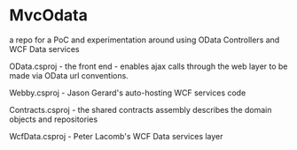 MvcOdata
========

a repo for a PoC and experimentation around using OData Controllers and WCF Data services

OData.csproj - the front end - enables ajax calls through the web layer to be made via OData url conventions.

Webby.csproj - Jason Gerard's auto-hosting WCF services code

Contracts.csproj - the shared contracts assembly describes the domain objects and repositories

WcfData.csproj - Peter Lacomb's WCF Data services layer
